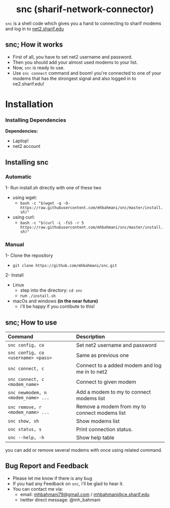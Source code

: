 <h1 align="center">snc (sharif-network-connector)</h1>

`snc` is a shell code which gives you a hand to connecting to sharif modems and log in to [net2.sharif.edu](https://net2.sharif.edu)
 
## snc; How it works
- First of all, you have to set net2 username and password.
- Then you should add your almost used modems to your list.
- Now, `snc` is ready to use.
- Use `snc connect` command and boom! you're connected to one of your modems that has the strongest signal and also logged in to ne2.sharif.edu!

# Installation

### Installing Dependencies
**Dependencies:**

- Laptop!
- net2 account

## Installing snc
### Automatic
1- Run install.sh directly with one of these two
   - using wget:
     * `bash -c "$(wget -q -O- https://raw.githubusercontent.com/mhbahmani/snc/master/install.sh)"`
   - using curl:
     * `bash -c "$(curl -L -fsS -r 5 https://raw.githubusercontent.com/mhbahmani/snc/master/install.sh)"`

### Manual
1- Clone the repository
 * `git clone https://github.com/mhbahmani/snc.git` 

2- Install
 * Linux
   * step into the directory: `cd snc`
   * run `./install.sh`
 * macOs and windows **(in the near future)** 
   * i'll be happy if you contibute to this!

## snc; How to use

| **Command**                       | **Description**                                       |
|:----------------------------------|:------------------------------------------------------|
|`snc config, co`                   | Set net2 username and password                        |
|`snc config, co <username> <pass>` | Same as previous one                                  |
|`snc connect, c`                   | Connect to a added modem and log me in to net2        |
|`snc connect, c <modem_name>`      | Connect to given modem                                |
|`snc newmodem, n <modem_name> ...` | Add a modem to my to connect modems list              |
|`snc remove, r <modem_name> ...`   | Remove a modem from my to connect modems list         |
|`snc show, sh`                     | Show modems list                                      |
|`snc status, s`                    | Print connection status.                              |
|`snc --help, -h`                   | Show help table                                       |

you can add or remove several modems with once using related command.

## Bug Report and Feedback

 * Please let me know if there is any bug
 * If you had any Feedback on `snc`, i'll be glad to hear it.
 * You can contact me via:
   * email: mhbahmani79@gmail.com / mhbahmani@ce.sharif.edu
   * twitter direct message: @mh_bahmani
